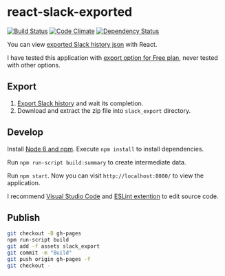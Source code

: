 # react-slack-exported

[![Build Status](https://travis-ci.org/ohtake/react-slack-exported.svg?branch=master)](https://travis-ci.org/ohtake/react-slack-exported)
[![Code Climate](https://codeclimate.com/github/ohtake/react-slack-exported/badges/gpa.svg)](https://codeclimate.com/github/ohtake/react-slack-exported)
[![Dependency Status](https://www.versioneye.com/user/projects/5785effb6edb08003d1085e2/badge.svg)](https://www.versioneye.com/user/projects/5785effb6edb08003d1085e2)

You can view [exported Slack history json](https://get.slack.help/hc/en-us/articles/201658943-Exporting-your-team-s-Slack-history) with React.

I have tested this application with [export option for Free plan](https://get.slack.help/hc/en-us/articles/204897248), never tested with other options.

## Export

1. [Export Slack history](https://my.slack.com/services/export) and wait its completion.
1. Download and extract the zip file into `slack_export` directory.

## Develop

Install [Node 6 and npm](https://nodejs.org/en/download/). Execute `npm install` to install dependencies.

Run `npm run-script build:summary` to create intermediate data.

Run `npm start`. Now you can visit `http://localhost:8080/` to view the application.

I recommend [Visual Studio Code](https://code.visualstudio.com/) and [ESLint extention](https://marketplace.visualstudio.com/items?itemName=dbaeumer.vscode-eslint) to edit source code.

## Publish

```bash
git checkout -B gh-pages
npm run-script build
git add -f assets slack_export
git commit -m "Build"
git push origin gh-pages -f
git checkout -
```
